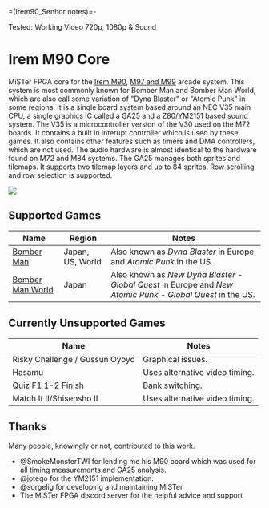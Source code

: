 =(Irem90_Senhor notes)=-

Tested: Working Video 720p, 1080p & Sound

# Irem M90 Core

MiSTer FPGA core for the [Irem M90](https://www.system16.com/hardware.php?id=746), [M97 and M99](https://www.system16.com/hardware.php?id=748) arcade system. This system is most commonly known for Bomber Man and Bomber Man World, which are also call some variation of "Dyna Blaster" or "Atomic Punk" in some regions. It is a single board system based around an NEC V35 main CPU, a single graphics IC called a GA25 and a Z80/YM2151 based sound system. The V35 is a microcontroller version of the V30 used on the M72 boards. It contains a built in interupt controller which is used by these games. It also contains other features such as timers and DMA controllers, which are not used. The audio hardware is almost identical to the hardware found on M72 and M84 systems. The GA25 manages both sprites and tilemaps. It supports two tilemap layers and up to 84 sprites. Row scrolling and row selection is supported.

![](docs/bomber_man_world.png)

## Supported Games
|Name|Region|Notes|
|---|---|---|
|[Bomber Man](https://en.wikipedia.org/wiki/Bomberman)|Japan, US, World|Also known as _Dyna Blaster_ in Europe and _Atomic Punk_ in the US.|
|[Bomber Man World](https://en.wikipedia.org/wiki/Bomber_Man_World)|Japan|Also known as _New Dyna Blaster - Global Quest_ in Europe and _New Atomic Punk - Global Quest_ in the US.|


## Currently Unsupported Games
|Name|Notes|
|---|---|
|Risky Challenge / Gussun Oyoyo|Graphical issues.|
|Hasamu|Uses alternative video timing.|
|Quiz F1 1-2 Finish|Bank switching.|
|Match It II/Shisensho II|Uses alternative video timing.|


## Thanks
Many people, knowingly or not, contributed to this work.
- @SmokeMonsterTWI for lending me his M90 board which was used for all timing measurements and GA25 analysis.
- @jotego for the YM2151 implementation.
- @sorgelig for developing and maintaining MiSTer
- The MiSTer FPGA discord server for the helpful advice and support

